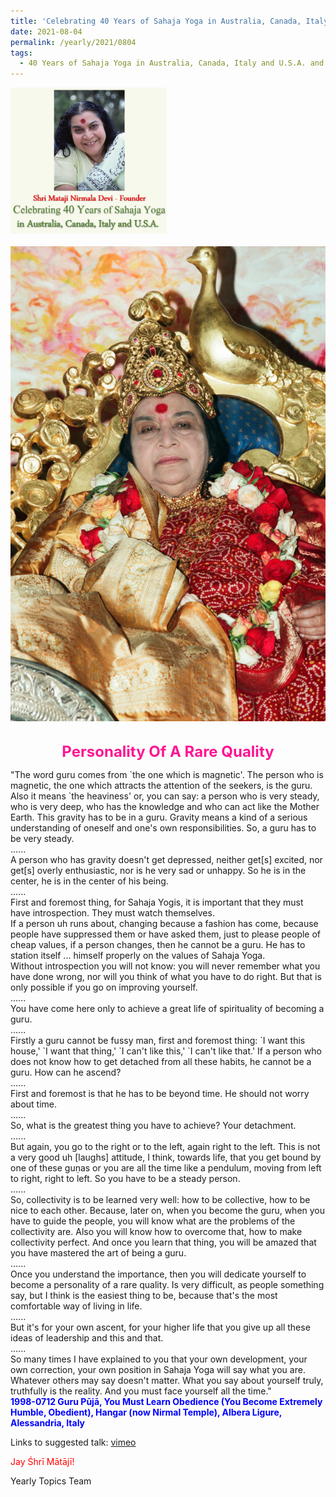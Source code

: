 ```yaml
---
title: 'Celebrating 40 Years of Sahaja Yoga in Australia, Canada, Italy and U.S.A. and its Culture, Post 30'
date: 2021-08-04
permalink: /yearly/2021/0804
tags:
  - 40 Years of Sahaja Yoga in Australia, Canada, Italy and U.S.A. and its Culture
---
```


<div style="text-align: left"><img src="/images/Celebrating40YearsSahajaYoga.png" width="250" /></div><br>

<div style="text-align: center"><img src="/images/image742(Photo_credit_Michael_Markl).png" /></div>

<br>
<p style="color:DeepPink; text-align:center">
<font size="+2"><b>Personality Of A Rare Quality</b><br></font>
</p>

<p>
"The word guru comes from `the one which is magnetic'. The person who is magnetic, the one which attracts the attention of the seekers, is the guru. Also it means `the heaviness' or, you can say: a person who is very steady, who is very deep, who has the knowledge and who can act like the Mother Earth.<br<
......<br>
This gravity has to be in a guru. Gravity means a kind of a serious understanding of oneself and one's own responsibilities. So, a guru has to be very steady.<br>
......<br>
A person who has gravity doesn't get depressed, neither get[s] excited, nor get[s] overly enthusiastic, nor is he very sad or unhappy. So he is in the center, he is in the center of his being.<br>
......<br>
First and foremost thing, for Sahaja Yogis, it is important that they must have introspection. They must watch themselves.<br>
If a person uh runs about, changing because a fashion has come, because people have suppressed them or have asked them, just to please people of cheap values, if a person changes, then he cannot be a guru. He has to station itself ... himself properly on the values of Sahaja Yoga.<br>
Without introspection you will not know: you will never remember what you have done wrong, nor will you think of what you have to do right. But that is only possible if you go on improving yourself.<br>
......<br>
You have come here only to achieve a great life of spirituality of becoming a guru.<br>
......<br>
Firstly a guru cannot be fussy man, first and foremost thing: `I want this house,' `I want that thing,' `I can't like this,' `I can't like that.' If a person who does not know how to get detached from all these habits, he cannot be a guru. How can he ascend?<br>
......<br>
First and foremost is that he has to be beyond time. He should not worry about time.<br>
......<br>
So, what is the greatest thing you have to achieve? Your detachment.<br> 
......<br>
But again, you go to the right or to the left, again right to the left. This is not a very good uh [laughs] attitude, I think, towards life, that you get bound by one of these guṇas or you are all the time like a pendulum, moving from left to right, right to left. So you have to be a steady person.<br> 
......<br>
So, collectivity is to be learned very well: how to be collective, how to be nice to each other. Because, later on, when you become the guru, when you have to guide the people, you will know what are the problems of the collectivity are. Also you will know how to overcome that, how to make collectivity perfect. And once you learn that thing, you will be amazed that you have mastered the art of being a guru.<br>
......<br>
Once you understand the importance, then you will dedicate yourself to become a personality of a rare quality. Is very difficult, as people something say, but I think is the easiest thing to be, because that's the most comfortable way of living in life.<br>
......<br>
But it's for your own ascent, for your higher life that you give up all these ideas of leadership and this and that.<br>
......<br>
So many times I have explained to you that your own development, your own correction, your own position in Sahaja Yoga will say what you are. Whatever others may say doesn't matter. What you say about yourself truly, truthfully is the reality. And you must face yourself all the time."<br>
<font color="blue"><b>1998-0712 Guru Pūjā, You Must Learn Obedience (You Become Extremely Humble, Obedient), Hangar (now Nirmal Temple), Albera Ligure, Alessandria, Italy</b></font><br>
</p>

Links to suggested talk: <a href="https://vimeo.com/44081317"> vimeo</a><br>

<p style="color:red;">Jay Śhrī Mātājī!<br></p>

Yearly Topics Team